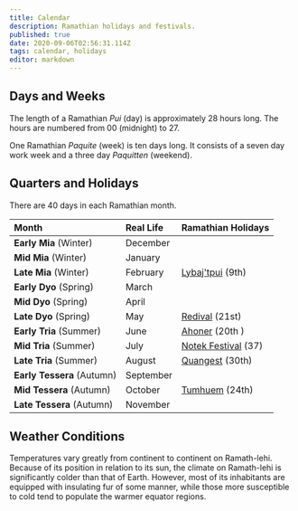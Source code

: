 ```yaml
---
title: Calendar
description: Ramathian holidays and festivals.
published: true
date: 2020-09-06T02:56:31.114Z
tags: calendar, holidays
editor: markdown
---
```


## Days and Weeks

The length of a Ramathian *Pui* (day) is approximately 28 hours long. The hours are numbered from 00 (midnight) to 27.

One Ramathian *Paquite* (week) is ten days long. It consists of a seven day work week and a three day *Paquitten* (weekend).

## Quarters and Holidays

There are 40 days in each Ramathian month.

| Month | Real Life | Ramathian Holidays |
| :---- | :----     | :----              |
| **Early Mia** (Winter)| December | |
| **Mid Mia** (Winter)| January | |
| **Late Mia** (Winter)| February | [Lybaj'tpui](/calendar/lybajtpui) (9th) |
| **Early Dyo** (Spring)| March | |
| **Mid Dyo** (Spring) | April | |
| **Late Dyo** (Spring) |  May | [Redival](/calendar/redival) (21st) |
| **Early Tria** (Summer) | June | [Ahoner](/calendar/ahoner) (20th ) |
| **Mid Tria** (Summer) | July | [Notek Festival](/calendar/notek-festival) (37) |
| **Late Tria** (Summer) | August | [Quangest](/calendar/quangest) (30th) |
| **Early Tessera** (Autumn) | September | |
| **Mid Tessera** (Autumn) | October | [Tumhuem](/calendar/tumhuem) (24th) |
| **Late Tessera** (Autumn) | November | |

## Weather Conditions

Temperatures vary greatly from continent to continent on Ramath-lehi. Because of its position in relation to its sun, the climate on Ramath-lehi is significantly colder than that of Earth. However, most of its inhabitants are equipped with insulating fur of some manner, while those more susceptible to cold tend to populate the warmer equator regions. 